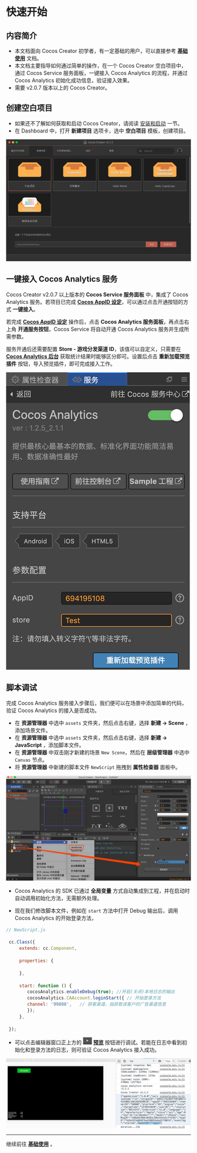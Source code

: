 # 快速开始
## 内容简介
- 本文档面向 Cocos Creator 初学者，有一定基础的用户，可以直接参考 [**基础使用**](basic-user-guide.md) 文档。
- 本文档主要指导如何通过简单的操作，在一个 Cocos Creator 空白项目中，通过 Cocos Service 服务面板，一键接入 Cocos Analytics 的流程，并通过 Cocos Analytics 初始化成功信息，验证接入效果。
- 需要 v2.0.7 版本以上的 Cocos Creator。

## 创建空白项目
- 如果还不了解如何获取和启动 Cocos Creator，请阅读 [安装和启动](../../getting-started/install.md) 一节。
- 在 Dashboard 中，打开 **新建项目** 选项卡，选中 **空白项目** 模板，创建项目。

![w720](../image/creator-empty-project.jpg)

## 一键接入 Cocos Analytics 服务
Cocos Creator v2.0.7 以上版本的 **Cocos Service 服务面板** 中，集成了 Cocos Analytics 服务。若项目已完成 [**Cocos AppID 设定**](../setting-cocos-appid.md)，可以通过点击开通按钮的方式 **一键接入**。

若完成 [**Cocos AppID 设定**](../setting-cocos-appid.md) 操作后，点击 **Cocos Analytics 服务面板**，再点击右上角 **开通服务按钮**，Cocos Service 将自动开通 Cocos Analytics 服务并生成所需参数。

服务开通后还需要配置 **Store - 游戏分发渠道 ID**，该值可以自定义，只需要在 [**Cocos Analytics 后台**](http://analytics.cocos.com/) 获取统计结果时能够区分即可。设置后点击 **重新加载预览插件** 按钮，导入预览插件，即可完成接入工作。

![](image/analytics-params.jpg)


## 脚本调试
完成 Cocos Analytics 服务接入步骤后，我们便可以在场景中添加简单的代码，验证 Cocos Analytics 的接入是否成功。

- 在 **资源管理器** 中选中 `assets` 文件夹，然后点击右键，选择 **新建 -> Scene** ，添加场景文件。
- 在 **资源管理器** 中选中 `assets` 文件夹，然后点击右键，选择 **新建 -> JavaScript** ，添加脚本文件。
- 在 **资源管理器** 中双击刚才新建的场景 `New Scene`，然后在 **层级管理器** 中选中 `Canvas` 节点。
- 将 **资源管理器** 中新建的脚本文件 `NewScript` 拖拽到 **属性检查器** 面板中。

![w720](../image/creator-new-file.jpg)

- Cocos Analytics 的 SDK 已通过 **全局变量** 方式自动集成到工程，并在启动时自动调用初始化方法，无需额外处理。

- 现在我们修改脚本文件，例如在 `start` 方法中打开 Debug 输出后，调用 Cocos Analytics 的开始登录方法，

```js
// NewScript.js

 cc.Class({
     extends: cc.Component,

     properties: {

     },

     start: function () {
        cocosAnalytics.enableDebug(true); //开启(关闭)本地日志的输出
        cocosAnalytics.CAAccount.loginStart({ // 开始登录方法
        channel: '99888',   // 获客渠道，指获取该客户的广告渠道信息   
		});
     },

 });
```

- 可以点击编辑器窗口正上方的 ![](../image/preview-button.jpg) [**预览**](../../getting-started/basics/preview-build.md) 按钮进行调试。若能在日志中看到初始化和登录方法的日志，则可验证 Cocos Analytics 接入成功。

![w720](image/analytics-debugging.jpg)

---

继续前往 [**基础使用**](basic-user-guide.md) 。


